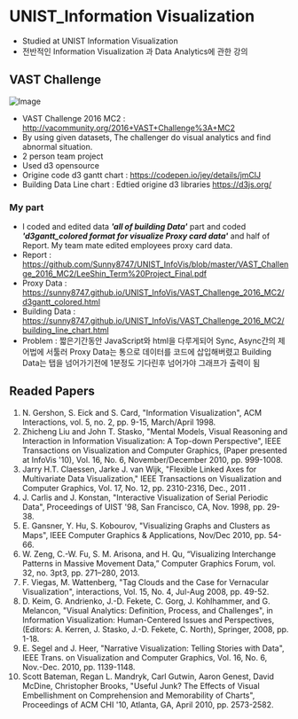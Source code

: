 # UNIST_Information Visualization

- Studied at UNIST Information Visualization
- 전반적인 Information Visualization 과 Data Analytics에 관한 강의

## VAST Challenge

![Image](http://url/a.png)

- VAST Challenge 2016 MC2 : <http://vacommunity.org/2016+VAST+Challenge%3A+MC2>
- By using given datasets, The challenger do visual analytics and find abnormal situation.
- 2 person team project
- Used d3 opensource
- Origine code d3 gantt chart : <https://codepen.io/jey/details/jmClJ>
- Building Data Line chart : Edtied origine d3 libraries <https://d3js.org/>

### My part

- I coded and edited data **_'all of building Data'_** part and coded **_'d3gantt_colored format for visualize Proxy card data'_** and half of Report. My team mate edited employees proxy card data.
- Report : <https://github.com/Sunny8747/UNIST_InfoVis/blob/master/VAST_Challenge_2016_MC2/LeeShin_Term%20Project_Final.pdf>
- Proxy Data : <https://sunny8747.github.io/UNIST_InfoVis/VAST_Challenge_2016_MC2/d3gantt_colored.html>
- Building Data : <https://sunny8747.github.io/UNIST_InfoVis/VAST_Challenge_2016_MC2/building_line_chart.html>
- Problem : 짧은기간동안 JavaScript와 html을 다루게되어 Sync, Async간의 제어법에 서툴러 Proxy Data는 통으로 데이터를 코드에 삽입해버렸고 Building Data는 탭을 넘어가기전에 1분정도 기다린후 넘어가야 그래프가 출력이 됨

## Readed Papers

1. N. Gershon, S. Eick and S. Card, "Information Visualization", ACM Interactions, vol. 5, no. 2, pp. 9-15, March/April 1998.
2. Zhicheng Liu and John T. Stasko, "Mental Models, Visual Reasoning and Interaction in Information Visualization: A Top-down Perspective", IEEE Transactions on Visualization and Computer Graphics, (Paper presented at InfoVis '10), Vol. 16, No. 6, November/December 2010, pp. 999-1008.
3. Jarry H.T. Claessen, Jarke J. van Wijk, "Flexible Linked Axes for Multivariate Data Visualization," IEEE Transactions on Visualization and Computer Graphics, Vol. 17, No. 12, pp. 2310-2316, Dec., 2011 .
4. J. Carlis and J. Konstan, "Interactive Visualization of Serial Periodic Data", Proceedings of UIST '98, San Francisco, CA, Nov. 1998, pp. 29-38.
5. E. Gansner, Y. Hu, S. Kobourov, "Visualizing Graphs and Clusters as Maps", IEEE Computer Graphics & Applications, Nov/Dec 2010, pp. 54-66.
6. W. Zeng, C.-W. Fu, S. M. Arisona, and H. Qu, “Visualizing Interchange Patterns in Massive Movement Data,” Computer Graphics Forum, vol. 32, no. 3pt3, pp. 271–280, 2013.
7. F. Viegas, M. Wattenberg, "Tag Clouds and the Case for Vernacular Visualization", interactions, Vol. 15, No. 4, Jul-Aug 2008, pp. 49-52.
8. D. Keim, G. Andrienko, J.-D. Fekete, C. Gorg, J. Kohlhammer, and G. Melancon, "Visual Analytics: Definition, Process, and Challenges", in Information Visualization: Human-Centered Issues and Perspectives, (Editors: A. Kerren, J. Stasko, J.-D. Fekete, C. North), Springer, 2008, pp. 1-18.
9. E. Segel and J. Heer, "Narrative Visualization: Telling Stories with Data", IEEE Trans. on Visualization and Computer Graphics, Vol. 16, No. 6, Nov.-Dec. 2010, pp. 1139-1148.
10. Scott Bateman, Regan L. Mandryk, Carl Gutwin, Aaron Genest, David McDine, Christopher Brooks, "Useful Junk? The Effects of Visual Embellishment on Comprehension and Memorability of Charts", Proceedings of ACM CHI '10, Atlanta, GA, April 2010, pp. 2573-2582.
